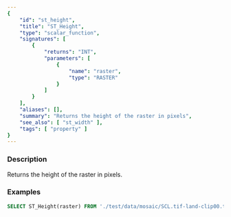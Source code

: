 ```yaml
---
{
    "id": "st_height",
    "title": "ST_Height",
    "type": "scalar_function",
    "signatures": [
        {
            "returns": "INT",
            "parameters": [
                {
                    "name": "raster",
                    "type": "RASTER"
                }
            ]
        }
    ],
    "aliases": [],
    "summary": "Returns the height of the raster in pixels",
    "see_also": [ "st_width" ],
    "tags": [ "property" ]
}
---
```


### Description

Returns the height of the raster in pixels.

### Examples

```sql
SELECT ST_Height(raster) FROM './test/data/mosaic/SCL.tif-land-clip00.tiff';
```
